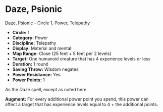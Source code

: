 # Daze, Psionic

[Daze, Psionic](/Psionics/D/DazePsionic.md) - Circle 1, Power, Telepathy

- **Circle:** 1
- **Category:** Power
- **Discipline:** Telepathy
- **Display:** Material and mental
- **Map Range:** Close (25 feet + 5 feet per 2 levels)
- **Target:** One humanoid creature that has 4 experience levels or less
- **Duration:** 1 round
- **Saving Throw:** Wisdom negates
- **Power Resistance:** Yes
- **Power Points:** 1

As the *Daze* spell, except as noted here.

**Augment:** For every additional power point you spend, this power can affect a target that has experience levels equal to 4 + the additional points.
